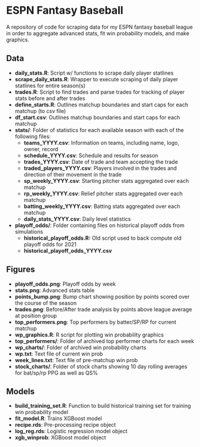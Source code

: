 # ESPN Fantasy Baseball
A repository of code for scraping data for my ESPN fantasy baseball league in order to aggregate advanced stats, fit win probability models, and make graphics.


## Data

* __daily_stats.R__: Script w/ functions to scrape daily player statlines
* __scrape_daily_stats.R__: Wrapper to execute scraping of daily player statlines for entire season(s)
* __trades.R__: Script to find trades and parse trades for tracking of player stats before and after trades
* __define_starts.R__: Outlines matchup boundaries and start caps for each matchup (to csv file) 
* __df_start.csv__: Outlines matchup boundaries and start caps for each matchup
* __stats/__: Folder of statistics for each available season with each of the following files:
    * __teams_YYYY.csv__: Information on teams, including name, logo, owner, record
    * __schedule_YYYY.csv__: Schedule and results for season
    * __trades_YYYY.csv__: Date of trade and team accepting the trade
    * __traded_players_YYYY.csv__: Players involved in the trades and direction of their movement in the trade
    * __sp_weekly_YYYY.csv__: Starting pitcher stats aggregated over each matchup
    * __rp_weekly_YYYY.csv__: Relief pitcher stats aggregated over each matchup
    * __batting_weekly_YYYY.csv__: Batting stats aggregated over each matchup
    * __daily_stats_YYYY.csv__: Daily level statistics
* __playoff_odds/__: Folder containing files on historical playoff odds from simulations
    * __historical_playoff_odds.R:__ Old script used to back compute old playoff odds for 2021
    * __historical_playoff_odds_YYYY.csv__


## Figures

* __playoff_odds.png__: Playoff odds by week 
* __stats.png__: Advanced stats table
* __points_bump.png__: Bump chart showing position by points scored over the course of the season 
* __trades.png__: Before/After trade analysis by points above league average at position group
* __top_performers.png__: Top performers by batter/SP/RP for current matchup 
* __wp_graphics.R__: R script for plotting win probability graphics
* __top_performers/__: Folder of archived top performer charts for each week
* __wp_charts/__: Folder of archived win probability charts
* __wp.txt__: Text file of current win prob
* __week_lines.txt__: Text file of pre-matchup win prob
* __stock_charts/__: Folder of stock charts showing 10 day rolling averages for bat/sp/rp PPG as well as QS% 

## Models

* __build_training_set.R__: Function to build historical training set for training win probability model
* __fit_model.R__: Trains XGBoost model 
* __recipe.rds__: Pre-processing recipe object 
* __log_reg.rds__: Logistic regression model object 
* __xgb_winprob__: XGBoost model object
